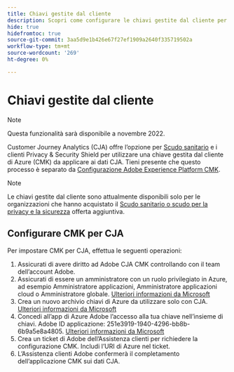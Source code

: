 ```yaml
---
title: Chiavi gestite dal cliente
description: Scopri come configurare le chiavi gestite dal cliente per CJA.
hide: true
hidefromtoc: true
source-git-commit: 3aa5d9e1b426e67f27ef1909a2640f335719502a
workflow-type: tm+mt
source-wordcount: '269'
ht-degree: 0%

---
```


# Chiavi gestite dal cliente

>[!NOTE]
>
>Questa funzionalità sarà disponibile a novembre 2022.

Customer Journey Analytics (CJA) offre l’opzione per [Scudo sanitario](https://www.adobe.com/trust/compliance/hipaa-ready.html) e i clienti Privacy &amp; Security Shield per utilizzare una chiave gestita dal cliente di Azure (CMK) da applicare ai dati CJA.  Tieni presente che questo processo è separato da [Configurazione Adobe Experience Platform CMK](https://experienceleague.adobe.com/docs/experience-platform/landing/governance-privacy-security/customer-managed-keys.html).

>[!NOTE]
>
>Le chiavi gestite dal cliente sono attualmente disponibili solo per le organizzazioni che hanno acquistato il [Scudo sanitario o scudo per la privacy e la sicurezza](https://experienceleague.adobe.com/docs/blueprints-learn/architecture/vertical-blueprints/healthcare-vertical.html%3Flang%3Den) offerta aggiuntiva.

## Configurare CMK per CJA

Per impostare CMK per CJA, effettua le seguenti operazioni:

1. Assicurati di avere diritto ad Adobe CJA CMK controllando con il team dell’account Adobe.
1. Assicurati di essere un amministratore con un ruolo privilegiato in Azure, ad esempio Amministratore applicazioni, Amministratore applicazioni cloud o Amministratore globale. [Ulteriori informazioni da Microsoft](https://learn.microsoft.com/en-us/azure/active-directory/roles/permissions-reference)
1. Crea un nuovo archivio chiavi di Azure da utilizzare solo con CJA. [Ulteriori informazioni da Microsoft](https://learn.microsoft.com/en-us/azure/key-vault/general/)
1. Concedi all’app di Azure Adobe l’accesso alla tua chiave nell’insieme di chiavi. Adobe ID applicazione: 251e3919-1940-4296-bb8b-6b9a5e8a4805. [Ulteriori informazioni da Microsoft](https://learn.microsoft.com/en-us/azure/storage/common/customer-managed-keys-configure-cross-tenant-existing-account?toc=%2Fazure%2Fstorage%2Fblobs%2Ftoc.json&amp;tabs=powershell-preview%2Cazure-portal#the-customer-grants-the-service-providers-app-access-to-the-key-in-the-key-vault)
1. Crea un ticket di Adobe dell’Assistenza clienti per richiedere la configurazione CMK. Includi l’URI di Azure nel ticket.
1. L’Assistenza clienti Adobe confermerà il completamento dell’applicazione CMK sui dati CJA.
